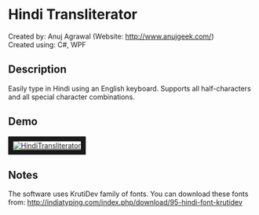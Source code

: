 # Hindi Transliterator
Created by: Anuj Agrawal (Website: http://www.anujgeek.com/)
<br>
Created using: C#, WPF

## Description
Easily type in Hindi using an English keyboard. Supports all half-characters and all special character combinations.

## Demo

<a href="http://www.youtube.com/watch?feature=player_embedded&v=HlIID5hiF6c" target="_blank"><img src="http://img.youtube.com/vi/HlIID5hiF6c/0.jpg" alt="HindiTransliterator" border="10"/></a>

## Notes

The software uses KrutiDev family of fonts. You can download these fonts from: http://indiatyping.com/index.php/download/95-hindi-font-krutidev
